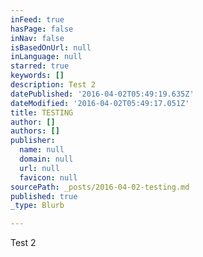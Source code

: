 ```yaml
---
inFeed: true
hasPage: false
inNav: false
isBasedOnUrl: null
inLanguage: null
starred: true
keywords: []
description: Test 2
datePublished: '2016-04-02T05:49:19.635Z'
dateModified: '2016-04-02T05:49:17.051Z'
title: TESTING
author: []
authors: []
publisher:
  name: null
  domain: null
  url: null
  favicon: null
sourcePath: _posts/2016-04-02-testing.md
published: true
_type: Blurb

---
```

Test 2